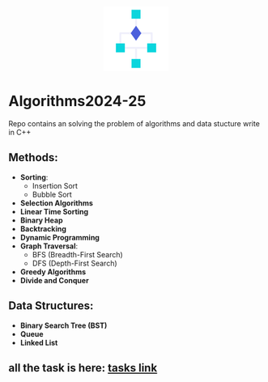 
<center>

<img src="diagram.png" width="128"/></center>


# Algorithms2024-25
Repo contains an solving the problem of algorithms and data stucture  write in C++


## Methods:
- **Sorting**:
  - Insertion Sort
  - Bubble Sort
- **Selection Algorithms**
- **Linear Time Sorting**
- **Binary Heap**
- **Backtracking**
- **Dynamic Programming**
- **Graph Traversal**:
  - BFS (Breadth-First Search)
  - DFS (Depth-First Search)
- **Greedy Algorithms**
- **Divide and Conquer**

## Data Structures:
- **Binary Search Tree (BST)**
- **Queue**
- **Linked List**

## all the task is here: [tasks link](TASK_IN_OUT.md)
